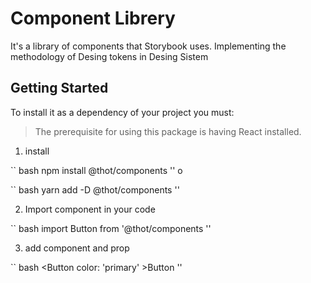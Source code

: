 # Component Librery
  It's a library of components that Storybook uses. Implementing the methodology of Desing tokens in Desing Sistem

## Getting Started
  To install it as a dependency of your project you must:

  > The prerequisite for using this package is having React installed.

1. install

`` bash
  npm install @thot/components
''
o

`` bash
  yarn add -D @thot/components
''

2. Import component in your code

`` bash
  import Button from '@thot/components
''

3. add component and prop

`` bash
 <Button color: 'primary' >Button</Button>
''






